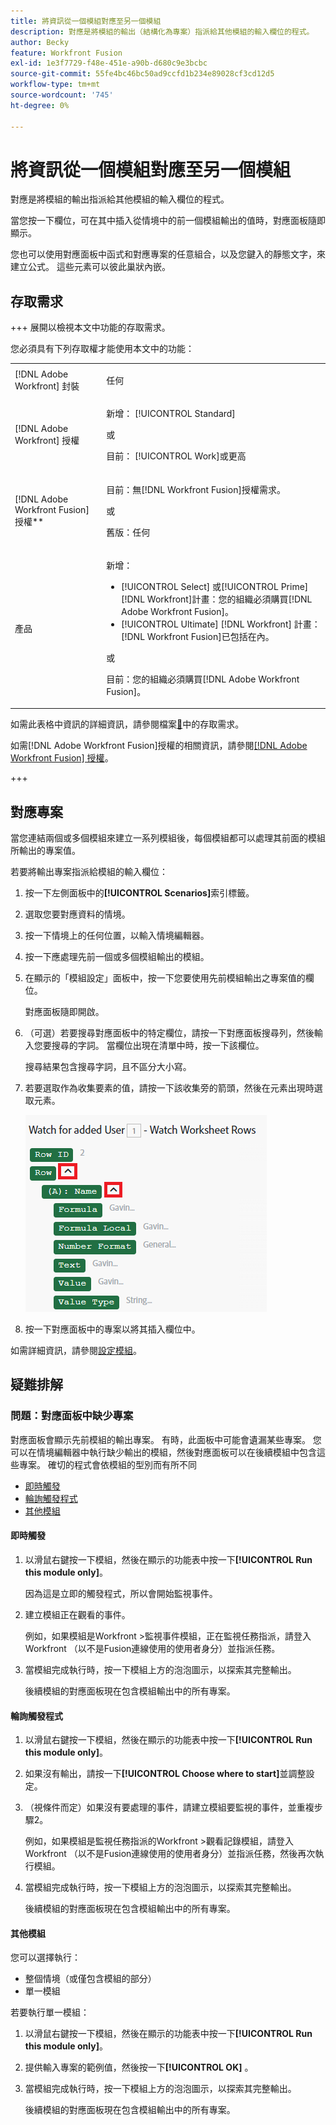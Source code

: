```yaml
---
title: 將資訊從一個模組對應至另一個模組
description: 對應是將模組的輸出（結構化為專案）指派給其他模組的輸入欄位的程式。
author: Becky
feature: Workfront Fusion
exl-id: 1e3f7729-f48e-451e-a90b-d680c9e3bcbc
source-git-commit: 55fe4bc46bc50ad9ccfd1b234e89028cf3cd12d5
workflow-type: tm+mt
source-wordcount: '745'
ht-degree: 0%

---
```


# 將資訊從一個模組對應至另一個模組

對應是將模組的輸出指派給其他模組的輸入欄位的程式。

當您按一下欄位，可在其中插入從情境中的前一個模組輸出的值時，對應面板隨即顯示。

您也可以使用對應面板中函式和對應專案的任意組合，以及您鍵入的靜態文字，來建立公式。 這些元素可以彼此巢狀內嵌。

## 存取需求

+++ 展開以檢視本文中功能的存取需求。

您必須具有下列存取權才能使用本文中的功能：

<table style="table-layout:auto">
 <col> 
 <col> 
 <tbody> 
  <tr> 
   <td role="rowheader">[!DNL Adobe Workfront] 封裝</td> 
   <td> <p>任何</p> </td> 
  </tr> 
  <tr data-mc-conditions=""> 
   <td role="rowheader">[!DNL Adobe Workfront] 授權</td> 
   <td> <p>新增： [!UICONTROL Standard]</p><p>或</p><p>目前： [!UICONTROL Work]或更高</p> </td> 
  </tr> 
  <tr> 
   <td role="rowheader">[!DNL Adobe Workfront Fusion] 授權**</td> 
   <td>
   <p>目前：無[!DNL Workfront Fusion]授權需求。</p>
   <p>或</p>
   <p>舊版：任何 </p>
   </td> 
  </tr> 
  <tr> 
   <td role="rowheader">產品</td> 
   <td>
   <p>新增：</p> <ul><li>[!UICONTROL Select] 或[!UICONTROL Prime] [!DNL Workfront]計畫：您的組織必須購買[!DNL Adobe Workfront Fusion]。</li><li>[!UICONTROL Ultimate] [!DNL Workfront] 計畫： [!DNL Workfront Fusion]已包括在內。</li></ul>
   <p>或</p>
   <p>目前：您的組織必須購買[!DNL Adobe Workfront Fusion]。</p>
   </td> 
  </tr>
 </tbody> 
</table>

如需此表格中資訊的詳細資訊，請參閱檔案[&#128279;](/help/workfront-fusion/references/licenses-and-roles/access-level-requirements-in-documentation.md)中的存取需求。

如需[!DNL Adobe Workfront Fusion]授權的相關資訊，請參閱[[!DNL Adobe Workfront Fusion] 授權](/help/workfront-fusion/set-up-and-manage-workfront-fusion/licensing-operations-overview/license-automation-vs-integration.md)。

+++

## 對應專案

當您連結兩個或多個模組來建立一系列模組後，每個模組都可以處理其前面的模組所輸出的專案值。

若要將輸出專案指派給模組的輸入欄位：

1. 按一下左側面板中的&#x200B;**[!UICONTROL Scenarios]**&#x200B;索引標籤。
1. 選取您要對應資料的情境。
1. 按一下情境上的任何位置，以輸入情境編輯器。
1. 按一下應處理先前一個或多個模組輸出的模組。
1. 在顯示的「模組設定」面板中，按一下您要使用先前模組輸出之專案值的欄位。

   對應面板隨即開啟。

1. （可選）若要搜尋對應面板中的特定欄位，請按一下對應面板搜尋列，然後輸入您要搜尋的字詞。 當欄位出現在清單中時，按一下該欄位。

   搜尋結果包含搜尋字詞，且不區分大小寫。
1. 若要選取作為收集要素的值，請按一下該收集旁的箭頭，然後在元素出現時選取元素。

   ![集合專案](assets/collection-dropdown.png)

1. 按一下對應面板中的專案以將其插入欄位中。

如需詳細資訊，請參閱[設定模組](/help/workfront-fusion/create-scenarios/add-modules/configure-a-modules-settings.md)。


## 疑難排解

### 問題：對應面板中缺少專案

對應面板會顯示先前模組的輸出專案。 有時，此面板中可能會遺漏某些專案。 您可以在情境編輯器中執行缺少輸出的模組，然後對應面板可以在後續模組中包含這些專案。 確切的程式會依模組的型別而有所不同

* [即時觸發](#instant-trigger)
* [輪詢觸發程式](#polling-trigger)
* [其他模組](#other-modules)

#### 即時觸發

1. 以滑鼠右鍵按一下模組，然後在顯示的功能表中按一下&#x200B;**[!UICONTROL Run this module only]**。

   因為這是立即的觸發程式，所以會開始監視事件。

1. 建立模組正在觀看的事件。

   例如，如果模組是Workfront >監視事件模組，正在監視任務指派，請登入Workfront （以不是Fusion連線使用的使用者身分）並指派任務。

1. 當模組完成執行時，按一下模組上方的泡泡圖示，以探索其完整輸出。

   後續模組的對應面板現在包含模組輸出中的所有專案。

#### 輪詢觸發程式

1. 以滑鼠右鍵按一下模組，然後在顯示的功能表中按一下&#x200B;**[!UICONTROL Run this module only]**。
1. 如果沒有輸出，請按一下&#x200B;**[!UICONTROL Choose where to start]**&#x200B;並調整設定。
1. （視條件而定）如果沒有要處理的事件，請建立模組要監視的事件，並重複步驟2。

   例如，如果模組是監視任務指派的Workfront >觀看記錄模組，請登入Workfront （以不是Fusion連線使用的使用者身分）並指派任務，然後再次執行模組。

1. 當模組完成執行時，按一下模組上方的泡泡圖示，以探索其完整輸出。

   後續模組的對應面板現在包含模組輸出中的所有專案。

#### 其他模組

您可以選擇執行：

* 整個情境（或僅包含模組的部分）
* 單一模組

若要執行單一模組：

1. 以滑鼠右鍵按一下模組，然後在顯示的功能表中按一下&#x200B;**[!UICONTROL Run this module only]**。
1. 提供輸入專案的範例值，然後按一下&#x200B;**[!UICONTROL OK]** 。
1. 當模組完成執行時，按一下模組上方的泡泡圖示，以探索其完整輸出。

   後續模組的對應面板現在包含模組輸出中的所有專案。
